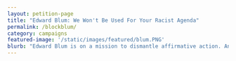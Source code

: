 ```yaml
---
layout: petition-page
title: "Edward Blum: We Won't Be Used For Your Racist Agenda"
permalink: /blockblum/
category: campaigns
featured-image: '/static/images/featured/blum.PNG'
blurb: "Edward Blum is on a mission to dismantle affirmative action. And he's using AAPIs to do it."
---
```


<link href='https://actionnetwork.org/css/style-embed-whitelabel.css' rel='stylesheet' type='text/css' />
<script>window.yepnope || document.write('<script src="https://actionnetwork.org/assets/yepnope154-min.js"><\/script>');</script>
<script src='https://actionnetwork.org/widgets/v2/petition/edward-blum-we-wont-be-used-for-your-racist-agenda?format=js&source=widget&style=full'></script>
<div id='can-petition-area-edward-blum-we-wont-be-used-for-your-racist-agenda' style='width: 100%'><!-- this div is the target for our HTML insertion --></div>